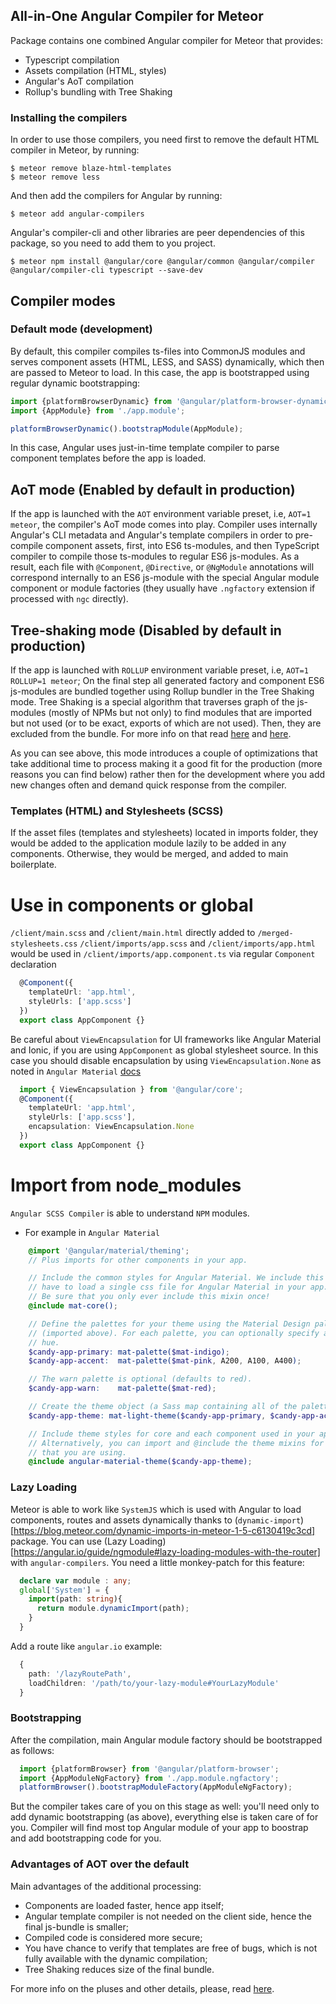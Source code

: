 ## All-in-One Angular Compiler for Meteor
Package contains one combined Angular compiler for Meteor that provides:
 - Typescript compilation
 - Assets compilation (HTML, styles)
 - Angular's AoT compilation
 - Rollup's bundling with Tree Shaking

### Installing the compilers

 In order to use those compilers, you need first to remove the default HTML compiler in Meteor, by running:
 ```
 $ meteor remove blaze-html-templates
 $ meteor remove less
 ```

 And then add the compilers for Angular by running:
 ```
 $ meteor add angular-compilers
 ```

 Angular's compiler-cli and other libraries are peer dependencies of this package, so you need to add them to you project.
 ```
 $ meteor npm install @angular/core @angular/common @angular/compiler @angular/compiler-cli typescript --save-dev
 ```

## Compiler modes

### Default mode (development)
By default, this compiler compiles ts-files into CommonJS modules and serves component assets (HTML, LESS, and SASS) dynamically, which then are passed to Meteor to load.
In this case, the app is bootstrapped using regular dynamic bootstrapping:
```ts
import {platformBrowserDynamic} from '@angular/platform-browser-dynamic';
import {AppModule} from './app.module';

platformBrowserDynamic().bootstrapModule(AppModule);
```

In this case, Angular uses just-in-time template compiler to parse component
templates before the app is loaded.

## AoT mode (Enabled by default in production)
If the app is launched with the `AOT` environment variable preset, i.e, `AOT=1 meteor`,
the compiler's AoT mode comes into play. Compiler uses internally
Angular's CLI metadata and Angular's template compilers in order to
pre-compile component assets, first, into ES6 ts-modules, and then TypeScript compiler to
compile those ts-modules to regular ES6 js-modules. As a result,
each file with `@Component`, `@Directive`, or `@NgModule` annotations will
correspond internally to an ES6 js-module with the special Angular module component or module factories
(they usually have `.ngfactory` extension if processed with `ngc` directly).

## Tree-shaking mode (Disabled by default in production)
If the app is launched with `ROLLUP` environment variable preset, i.e, `AOT=1 ROLLUP=1 meteor`;
On the final step all generated factory and component ES6 js-modules
are bundled together using Rollup bundler in the Tree Shaking mode.
Tree Shaking is a special algorithm that traverses graph of the js-modules
(mostly of NPMs but not only) to find modules that are imported but
not used (or to be exact, exports of which are not used).
Then, they are excluded from the bundle.
For more info on that read [here](https://angular.io/docs/ts/latest/cookbook/aot-compiler.html#!#tree-shaking) and [here](https://github.com/rollup/rollup).

As you can see above, this mode introduces a couple of optimizations that take additional time to process
making it a good fit for the production (more reasons you can find below) rather
then for the development where you add new changes often and demand quick response from the compiler.

### Templates (HTML) and Stylesheets (SCSS)
If the asset files (templates and stylesheets) located in imports folder, they would be added to the application module lazily to be added in any components. Otherwise, they would be merged, and added to main boilerplate.

# Use in components or global
`/client/main.scss` and `/client/main.html` directly added to `/merged-stylesheets.css`
`/client/imports/app.scss` and `/client/imports/app.html` would be used in `/client/imports/app.component.ts` via regular `Component` declaration
```ts
  @Component({
    templateUrl: 'app.html',
    styleUrls: ['app.scss']
  })
  export class AppComponent {}
```
Be careful about `ViewEncapsulation` for UI frameworks like Angular Material and Ionic, if you are using `AppComponent` as global stylesheet source.
In this case you should disable encapsulation by using `ViewEncapsulation.None` as noted in `Angular Material` [docs](https://material.angular.io/guide/theming#defining-a-custom-theme)
```ts
  import { ViewEncapsulation } from '@angular/core';
  @Component({
    templateUrl: 'app.html',
    styleUrls: ['app.scss'],
    encapsulation: ViewEncapsulation.None
  })
  export class AppComponent {}
```

# Import from node_modules
`Angular SCSS Compiler` is able to understand `NPM` modules.
- For example in `Angular Material`
```scss
    @import '@angular/material/theming';
    // Plus imports for other components in your app.

    // Include the common styles for Angular Material. We include this here so that you only
    // have to load a single css file for Angular Material in your app.
    // Be sure that you only ever include this mixin once!
    @include mat-core();

    // Define the palettes for your theme using the Material Design palettes available in palette.scss
    // (imported above). For each palette, you can optionally specify a default, lighter, and darker
    // hue.
    $candy-app-primary: mat-palette($mat-indigo);
    $candy-app-accent:  mat-palette($mat-pink, A200, A100, A400);

    // The warn palette is optional (defaults to red).
    $candy-app-warn:    mat-palette($mat-red);

    // Create the theme object (a Sass map containing all of the palettes).
    $candy-app-theme: mat-light-theme($candy-app-primary, $candy-app-accent, $candy-app-warn);

    // Include theme styles for core and each component used in your app.
    // Alternatively, you can import and @include the theme mixins for each component
    // that you are using.
    @include angular-material-theme($candy-app-theme);
```

### Lazy Loading
Meteor is able to work like `SystemJS` which is used with Angular to load components, routes and assets dynamically thanks to (`dynamic-import`)[https://blog.meteor.com/dynamic-imports-in-meteor-1-5-c6130419c3cd] package.
You can use (Lazy Loading)[https://angular.io/guide/ngmodule#lazy-loading-modules-with-the-router] with `angular-compilers`.
You need a little monkey-patch for this feature:
```ts
  declare var module : any;
  global['System'] = {
    import(path: string){
      return module.dynamicImport(path);
    }
  }
```
Add a route like `angular.io` example:
```ts
  {
    path: '/lazyRoutePath',
    loadChildren: '/path/to/your-lazy-module#YourLazyModule'
  }
```

### Bootstrapping
After the compilation, main Angular module factory should be bootstrapped as follows:
```ts
  import {platformBrowser} from '@angular/platform-browser';
  import {AppModuleNgFactory} from './app.module.ngfactory';
  platformBrowser().bootstrapModuleFactory(AppModuleNgFactory);
```
But the compiler takes care of you on this stage as well:
you'll need only to add dynamic bootstrapping (as above),
everything else is taken care of for you. Compiler will find most top
Angular module of your app to boostrap and add bootstrapping code for you.

### Advantages of AOT over the default
Main advantages of the additional processing:
 - Components are loaded faster, hence app itself;
 - Angular template compiler is not needed on the client side,
   hence the final js-bundle is smaller;
 - Compiled code is considered more secure;
 - You have chance to verify that templates are free of bugs,
   which is not fully available with the dynamic compilation;
 - Tree Shaking reduces size of the final bundle.

For more info on the pluses and other details, please, read [here](https://angular.io/docs/ts/latest/cookbook/aot-compiler.html).
